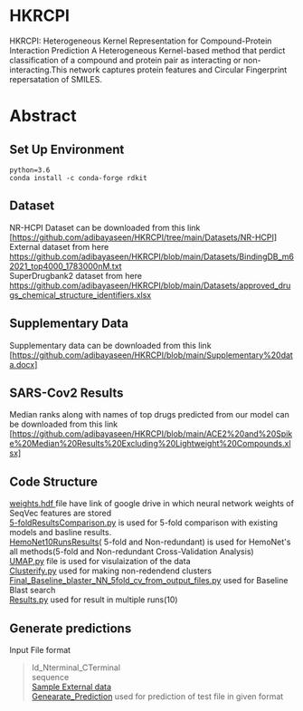 # HKRCPI
HKRCPI: Heterogeneous Kernel Representation for Compound-Protein Interaction Prediction 
A Heterogeneous Kernel-based method that perdict classification of a compound and protein pair as interacting or non-interacting.This network captures protein features and Circular Fingerprint repersatation of SMILES.
# Abstract

## Set Up Environment
```
python=3.6
conda install -c conda-forge rdkit
```
## Dataset
NR-HCPI Dataset can be downloaded from this link [https://github.com/adibayaseen/HKRCPI/tree/main/Datasets/NR-HCPI]<br/>
External dataset from here https://github.com/adibayaseen/HKRCPI/blob/main/Datasets/BindingDB_m62021_top4000_1783000nM.txt <br/>
SuperDrugbank2 dataset from here https://github.com/adibayaseen/HKRCPI/blob/main/Datasets/approved_drugs_chemical_structure_identifiers.xlsx <br/>
## Supplementary Data
Supplementary data can be downloaded from this link [https://github.com/adibayaseen/HKRCPI/blob/main/Supplementary%20data.docx]<br/>
## SARS-Cov2 Results
Median ranks along with names of top drugs predicted from our model can be downloaded from this link   [https://github.com/adibayaseen/HKRCPI/blob/main/ACE2%20and%20Spike%20Median%20Results%20Excluding%20Lightweight%20Compounds.xlsx]<br/>
## Code Structure
[weights.hdf ](https://github.com/adibayaseen/HemoNet/blob/main/weights.hdf)file have link of google drive in which neural network weights  of SeqVec features are stored <br/>
[5-foldResultsComparison.py](https://github.com/adibayaseen/HemoNet/blob/b000b4522c3a0b64109db32b3667047804ef12d4/5-foldResultsComparison.py) is used for 5-fold comparison with existing models and basline results.<br/>
[HemoNet10RunsResults](https://github.com/adibayaseen/HemoNet/blob/87270b7deeb05334e7c3ffe84476a56061b11229/HemoNet10RunsResults(%205-fold%20and%20Non-redundant).py)( 5-fold and Non-redundant) is used for HemoNet's all methods(5-fold and Non-redundant Cross-Validation Analysis)<br/>
[UMAP.py](https://github.com/adibayaseen/HemoNet/blob/b000b4522c3a0b64109db32b3667047804ef12d4/UMAP.py) file is used for visulaization of the data <br/>
[Clusterify.py](https://github.com/adibayaseen/HemoNet/blob/b000b4522c3a0b64109db32b3667047804ef12d4/Clusterify.py) used for making non-redendend clusters <br/>
[Final_Baseline_blaster_NN_5fold_cv_from_output_files.py](https://github.com/adibayaseen/HemoNet/blob/b000b4522c3a0b64109db32b3667047804ef12d4/Final_Baseline_blaster_NN_5fold_cv_from_output_files.py) used for Baseline Blast search <br/>
[Results.py](https://github.com/adibayaseen/HemoNet/blob/b000b4522c3a0b64109db32b3667047804ef12d4/Results.py) used for result in multiple runs(10)<br/>
## Generate predictions
Input File format <br/>
>Id_Nterminal_CTerminal<br/>
sequence<br/>
[Sample External data](https://github.com/adibayaseen/HemoNet/blob/447bc1f0253e9c1da4f9f9afee2728ca06de5be3/HemolyticExternalwithNCmodification.txt)<br/>
[Genearate_Prediction](https://colab.research.google.com/drive/1ihMYIuz_s3JlabfLcrd0o7PXSgeGAGQ9?usp=sharing) used for prediction of test file in given format<br/>
